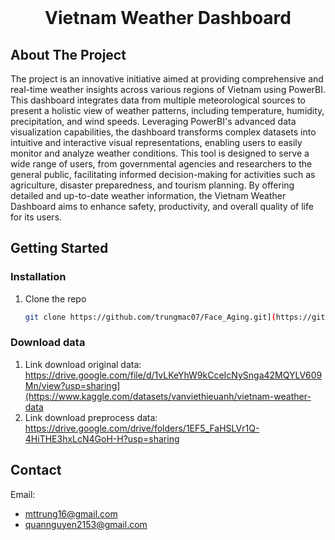 <!-- PROJECT LOGO -->
<br />
<div align="center">
  <h1 align="center">Vietnam Weather Dashboard</h1>
</div>


<!-- ABOUT THE PROJECT -->
## About The Project

The project is an innovative initiative aimed at providing comprehensive and real-time weather insights across various regions of Vietnam using PowerBI. This dashboard integrates data from multiple meteorological sources to present a holistic view of weather patterns, including temperature, humidity, precipitation, and wind speeds. Leveraging PowerBI's advanced data visualization capabilities, the dashboard transforms complex datasets into intuitive and interactive visual representations, enabling users to easily monitor and analyze weather conditions. This tool is designed to serve a wide range of users, from governmental agencies and researchers to the general public, facilitating informed decision-making for activities such as agriculture, disaster preparedness, and tourism planning. By offering detailed and up-to-date weather information, the Vietnam Weather Dashboard aims to enhance safety, productivity, and overall quality of life for its users.



<!-- GETTING STARTED -->
## Getting Started


### Installation

1. Clone the repo
   ```sh
   git clone https://github.com/trungmac07/Face_Aging.git](https://github.com/dranox/Dashboard-Vietnam-Weather.git
   ```

### Download data 
1. Link download original data: https://drive.google.com/file/d/1vLKeYhW9kCceIcNySnga42MQYLV609Mn/view?usp=sharing](https://www.kaggle.com/datasets/vanviethieuanh/vietnam-weather-data
2. Link download preprocess data: https://drive.google.com/drive/folders/1EF5_FaHSLVr1Q-4HiTHE3hxLcN4GoH-H?usp=sharing

<!-- CONTACT -->
## Contact

Email:
- mttrung16@gmail.com
- quannguyen2153@gmail.com

